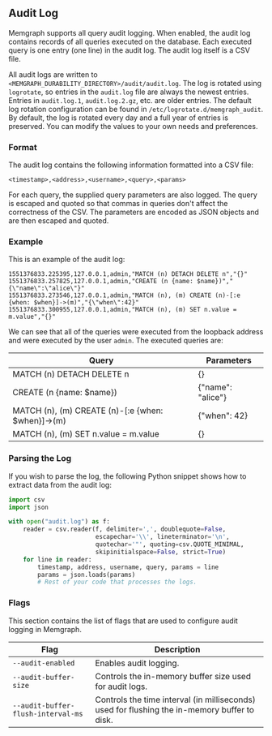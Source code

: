 ## Audit Log

Memgraph supports all query audit logging. When enabled, the audit log contains
records of all queries executed on the database.  Each executed query is one
entry (one line) in the audit log. The audit log itself is a CSV file.

All audit logs are written to
`<MEMGRAPH_DURABILITY_DIRECTORY>/audit/audit.log`.  The log is rotated using
`logrotate`, so entries in the `audit.log` file are always the newest entries.
Entries in `audit.log.1`, `audit.log.2.gz`, etc.  are older entries. The
default log rotation configuration can be found in
`/etc/logrotate.d/memgraph_audit`. By default, the log is rotated every day and
a full year of entries is preserved. You can modify the values to your own
needs and preferences.

### Format

The audit log contains the following information formatted into a CSV file:
```plaintext
<timestamp>,<address>,<username>,<query>,<params>
```
For each query, the supplied query parameters are also logged. The query is
escaped and quoted so that commas in queries don't affect the correctness of
the CSV. The parameters are encoded as JSON objects and are then escaped and
quoted.

### Example

This is an example of the audit log:
```plaintext
1551376833.225395,127.0.0.1,admin,"MATCH (n) DETACH DELETE n","{}"
1551376833.257825,127.0.0.1,admin,"CREATE (n {name: $name})","{\"name\":\"alice\"}"
1551376833.273546,127.0.0.1,admin,"MATCH (n), (m) CREATE (n)-[:e {when: $when}]->(m)","{\"when\":42}"
1551376833.300955,127.0.0.1,admin,"MATCH (n), (m) SET n.value = m.value","{}"
```

We can see that all of the queries were executed from the loopback address and
were executed by the user `admin`.  The executed queries are:

 Query                                            | Parameters
--------------------------------------------------|-----------
MATCH (n) DETACH DELETE n                         | {}
CREATE (n {name: $name})                          | {"name": "alice"}
MATCH (n), (m) CREATE (n)-[:e {when: $when}]->(m) | {"when": 42}
MATCH (n), (m) SET n.value = m.value              | {}

### Parsing the Log

If you wish to parse the log, the following Python snippet shows how to extract
data from the audit log:
```python
import csv
import json

with open("audit.log") as f:
    reader = csv.reader(f, delimiter=',', doublequote=False,
                        escapechar='\\', lineterminator='\n',
                        quotechar='"', quoting=csv.QUOTE_MINIMAL,
                        skipinitialspace=False, strict=True)
    for line in reader:
        timestamp, address, username, query, params = line
        params = json.loads(params)
        # Rest of your code that processes the logs.
```

### Flags

This section contains the list of flags that are used to configure audit
logging in Memgraph.

 Flag                               | Description
------------------------------------|------------
 `--audit-enabled`                  | Enables audit logging.
 `--audit-buffer-size`              | Controls the in-memory buffer size used for audit logs.
 `--audit-buffer-flush-interval-ms` | Controls the time interval (in milliseconds) used for flushing the in-memory buffer to disk.
